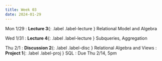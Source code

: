 ```yaml
---
title: Week 03
date: 2024-01-29
---
```



Mon 1/29
: **Lecture 3**{: .label .label-lecture } Relational Model and Algebra

Wed 1/31
: **Lecture 4**{: .label .label-lecture } Subqueries, Aggregation

Thu 2/1
: **Discussion 2**{: .label .label-disc } Relational Algebra and Views
: **Project 1**{: .label .label-proj } SQL
  : Due Thu 2/14, 5pm
